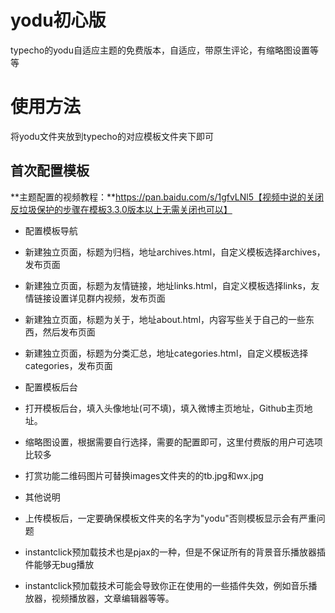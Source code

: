 # yodu初心版
typecho的yodu自适应主题的免费版本，自适应，带原生评论，有缩略图设置等等

# 使用方法
将yodu文件夹放到typecho的对应模板文件夹下即可

首次配置模板
----
**主题配置的视频教程：**https://pan.baidu.com/s/1gfvLNl5【视频中说的关闭反垃圾保护的步骤在模板3.3.0版本以上无需关闭也可以】
 - 配置模板导航
  - 新建独立页面，标题为归档，地址archives.html，自定义模板选择archives，发布页面
  - 新建独立页面，标题为友情链接，地址links.html，自定义模板选择links，友情链接设置详见群内视频，发布页面
  - 新建独立页面，标题为关于，地址about.html，内容写些关于自己的一些东西，然后发布页面
  - 新建独立页面，标题为分类汇总，地址categories.html，自定义模板选择categories，发布页面

 - 配置模板后台
  - 打开模板后台，填入头像地址(可不填)，填入微博主页地址，Github主页地址。
  - 缩略图设置，根据需要自行选择，需要的配置即可，这里付费版的用户可选项比较多
  - 打赏功能二维码图片可替换images文件夹的的tb.jpg和wx.jpg

 - 其他说明
  - 上传模板后，一定要确保模板文件夹的名字为"yodu"否则模板显示会有严重问题
  - instantclick预加载技术也是pjax的一种，但是不保证所有的背景音乐播放器插件能够无bug播放
  - instantclick预加载技术可能会导致你正在使用的一些插件失效，例如音乐播放器，视频播放器，文章编辑器等等。

